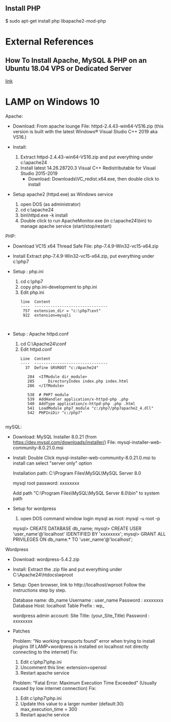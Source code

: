 

## Install PHP
$ sudo apt-get install php libapache2-mod-php


# External References

## How To Install Apache, MySQL & PHP on an Ubuntu 18.04 VPS or Dedicated Server
[link](https://hostadvice.com/how-to/how-to-install-apache-mysql-php-on-an-ubuntu-18-04-vps/)

# LAMP on Windows 10

Apache: 
  - Download: From apache lounge
    File: httpd-2.4.43-win64-VS16.zip
	(this version is built with the latest Windows® Visual Studio C++ 2019 aka VS16.)
	
  - Install:
    1. Extract httpd-2.4.43-win64-VS16.zip and put everything under c:\apache24
	2. Install latest 14.26.28720.3 Visual C++ Redistributable for Visual Studio 2015-2019
       - Download: Downloads\VC_redist.x64.exe, then double click to install

  - Setup apache2 (httpd.exe) as Windows service
    1. open DOS (as administrator)
	2. cd c:\apache24
	3. bin\httpd.exe -k install
	4. Double click to run ApacheMonitor.exe (in c:\apache24\bin) to manage apache service (start/stop/restart)
	   

PHP: 
  - Download VC15 x64 Thread Safe 
    File: php-7.4.9-Win32-vc15-x64.zip
	
  - Install
    Extract php-7.4.9-Win32-vc15-x64.zip, put everything under c:\php7
	
  - Setup : php.ini
    1. cd c:\php7
	2. copy php.ini-development to php.ini
	3. Edit php.ini
	   ~~~~
	   line  Content
	   ----  --------------------------------
	    757  extension_dir = "c:\php7\ext"
	    922  extension=mysqli
     ~~~~
	   
  - Setup : Apache httpd.conf
    1. cd C:\Apache24\conf
	2. Edit httpd.conf
	   ~~~~
	   Line  Content
	   ----  --------------------------------
	     37  Define SRVROOT "c:/Apache24"

		  284  <IfModule dir_module>
		  285      DirectoryIndex index.php index.html
		  286  </IfModule>

		  538  # PHP7 module
		  539  AddHandler application/x-httpd-php .php 
		  540  AddType application/x-httpd-php .php .html 
		  541  LoadModule php7_module "c:/php7/php7apache2_4.dll" 
		  542  PHPIniDir "c:/php7"
     ~~~~
	
mySQL:
  - Download: MySQL Installer 8.0.21 (from https://dev.mysql.com/downloads/installer/)
    File: mysql-installer-web-community-8.0.21.0.msi
	
  - Install: Double Click mysql-installer-web-community-8.0.21.0.msi to install
    can select "server only" option
	
	Installation path: C:\Program Files\MySQL\MySQL Server 8.0
	
	mysql root password: xxxxxxxx
  
    Add path "C:\Program Files\MySQL\MySQL Server 8.0\bin" to system path
	
  - Setup for wordpress
  
    1. open DOS command window
	   login mysql as root: mysql -u root -p
	   
	mysql> CREATE DATABASE db_name;
	mysql> CREATE USER 'user_name'@'localhost' IDENTIFIED BY 'xxxxxxxx';
	mysql> GRANT ALL PRIVILEGES ON db_name.* TO 'user_name'@'localhost';
  

Wordpress
  - Download: 
    wordpress-5.4.2.zip
	
  - Install:
    Extract the .zip file and put everything under C:\Apache24\htdocs\wproot
	
  - Setup:
    Open browser, link to http://localhost/wproot
	Follow the instructions step by step.
	
	Database name: db_name
	Username     : user_name
	Password     : xxxxxxxx
	Database Host: localhost
	Table Prefix : wp_
	
	wordpress admin account:
	Site Title: (your_Site_Title)
	Password  : xxxxxxxx
	
  - Patches
  
    Problem: "No working transports found" error when trying to install plugins
             (If LAMP+wordpress is installed on localhost not directly connecting to the internet)
	Fix:
	   1. Edit c:\php7\php.ini
	   2. Uncomment this line: extension=openssl
	   3. Restart apache service
	   
	Problem: "Fatal Error: Maximum Execution Time Exceeded" 
	         (Usually caused by low internet connection)
	Fix: 
	   1. Edit c:\php7\php.ini
	   2. Update this value to a larger number (default:30) 
	      max_execution_time = 300
	   3. Restart apache service
